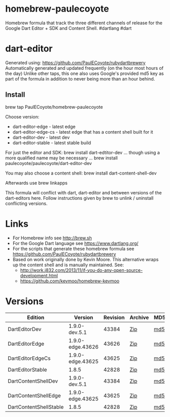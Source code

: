 homebrew-paulecoyote
====================

Homebrew formula that track the three different channels of release for the Google Dart Editor + SDK and Content Shell.  #dartlang #dart

dart-editor
===========

Generated using: https://github.com/PaulECoyote/rubydartbrewery
Automatically generated and updated frequently (on the hour most hours of the day)
Unlike other taps, this one also uses Google's provided md5 key as part of the formula in addition to never being more than an hour behind.

Install
-------
brew tap PaulECoyote/homebrew-paulecoyote

Choose version:
* dart-editor-edge - latest edge
* dart-editor-edge-cs - latest edge that has a content shell built for it
* dart-editor-dev - latest dev
* dart-editor-stable - latest stable build

For just the editor and SDK:
brew install dart-edtitor-dev
... though using a more qualified name may be necessary ...
brew install paulecoyote/paulecoyote/dart-editor-dev

You may also choose a content shell:
brew install dart-content-shell-dev

Afterwards use 
brew linkapps

This formula will conflict with dart, dart-editor and between versions of the dart-editors here.  Follow instructions given by brew to unlink / uninstall conflicting versions.

Links
=====
* For Homebrew info see http://brew.sh
* For the Google Dart language see https://www.dartlang.org/
* For the scripts that generate these homebrew formula see https://github.com/PaulECoyote/rubydartbrewery
* Based on work originally done by Kevin Moore. This alternative wraps up the content shell and is manually maintained.  See: 
    * http://work.j832.com/2013/11/if-you-do-any-open-source-development.html
    * https://github.com/kevmoo/homebrew-kevmoo

Versions
========
| Edition | Version | Revision | Archive | MD5 | Notes |
| ------- | ------- | -------- | ------- | --- | ----- |
| DartEditorDev | 1.9.0-dev.5.1 | 43384 | [Zip](https://storage.googleapis.com/dart-archive/channels/dev/release/43384/editor/darteditor-macos-x64.zip) | [md5](https://storage.googleapis.com/dart-archive/channels/dev/release/43384/editor/darteditor-macos-x64.zip.md5sum) | [Changes](https://storage.googleapis.com/dart-archive/channels/dev/release/latest/changelog.html) |
| DartEditorEdge | 1.9.0-edge.43626 | 43626 | [Zip](https://storage.googleapis.com/dart-archive/channels/be/raw/43626/editor/darteditor-macos-x64.zip) | [md5](https://storage.googleapis.com/dart-archive/channels/be/raw/43626/editor/darteditor-macos-x64.zip.md5sum) | - |
| DartEditorEdgeCs | 1.9.0-edge.43625 | 43625 | [Zip](https://storage.googleapis.com/dart-archive/channels/be/raw/43625/editor/darteditor-macos-x64.zip) | [md5](https://storage.googleapis.com/dart-archive/channels/be/raw/43625/editor/darteditor-macos-x64.zip.md5sum) | - |
| DartEditorStable | 1.8.5 | 42828 | [Zip](https://storage.googleapis.com/dart-archive/channels/stable/release/42828/editor/darteditor-macos-x64.zip) | [md5](https://storage.googleapis.com/dart-archive/channels/stable/release/42828/editor/darteditor-macos-x64.zip.md5sum) | [Changes](https://storage.googleapis.com/dart-archive/channels/stable/release/latest/changelog.html) |
| DartContentShellDev | 1.9.0-dev.5.1 | 43384 | [Zip](https://storage.googleapis.com/dart-archive/channels/dev/release/43384/dartium/content_shell-macos-ia32-release.zip) | [md5](https://storage.googleapis.com/dart-archive/channels/dev/release/43384/dartium/content_shell-macos-ia32-release.zip.md5sum) | - |
| DartContentShellEdge | 1.9.0-edge.43625 | 43625 | [Zip](https://storage.googleapis.com/dart-archive/channels/be/raw/43625/dartium/content_shell-macos-ia32-release.zip) | [md5](https://storage.googleapis.com/dart-archive/channels/be/raw/43625/dartium/content_shell-macos-ia32-release.zip.md5sum) | - |
| DartContentShellStable | 1.8.5 | 42828 | [Zip](https://storage.googleapis.com/dart-archive/channels/stable/release/42828/dartium/content_shell-macos-ia32-release.zip) | [md5](https://storage.googleapis.com/dart-archive/channels/stable/release/42828/dartium/content_shell-macos-ia32-release.zip.md5sum) | - |
